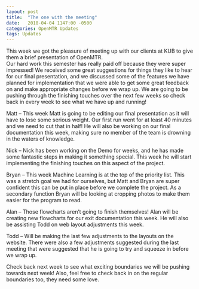 ```yaml
---
layout: post
title:  "The one with the meeting"
date:   2018-04-04 1147:00 -0500
categories: OpenMTR Updates
tags: Updates
---
```


This week we got the pleasure of meeting up with our clients at KUB to give them a brief presentation of OpenMTR.  
Our hard work this semester has really paid off because they were super impressed!  We received some great
suggestions for things they like to hear for our final presentation, and we discussed some of the features we have
planned for implementation that we were able to get some great feedback on and make appropriate changes before we
wrap up.  We are going to be pushing through the finishing touches over the next few weeks so check back in every
week to see what we have up and running!

Matt – This week Matt is going to be editing our final presentation as it will have to lose some serious weight.  Our
first run went for at least 40 minutes and we need to cut that in half!  He will also be working on our final
documentation this week, making sure no member of the team is drowning in the waters of knowledge.

Nick – Nick has been working on the Demo for weeks, and he has made some fantastic steps in making it something
special.  This week he will start implementing the finishing touches on this aspect of the project.

Bryan – This week Machine Learning is at the top of the priority list.  This was a stretch goal we had for ourselves,
but Matt and Bryan are super confident this can be put in place before we complete the project.  As a secondary
function Bryan will be looking at cropping photos to make them easier for the program to read.

Alan – Those flowcharts aren’t going to finish themselves!  Alan will be creating new flowcharts for our exit
documentation this week.  He will also be assisting Todd on web layout adjustments this week.

Todd –  Will be making the last few adjustments to the layouts on the website.  There were also a few adjustments
suggested during the last meeting that were suggested that he is going to try and squeeze in before we wrap up.

Check back next week to see what exciting boundaries we will be pushing towards next week!  Also, feel free to check
back in on the regular boundaries too, they need some love. 
